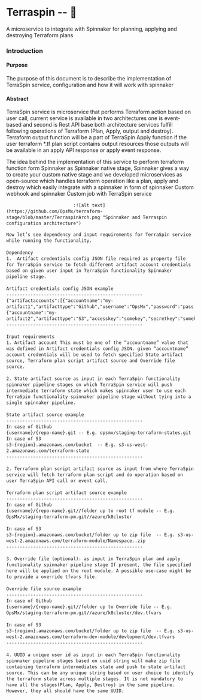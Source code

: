 # Terraspin -- :whale:

A microservice to integrate with Spinnaker for planning, applying and destroying Terraform plans

### Introduction

#### Purpose
The purpose of this document is to describe the implementation of TerraSpin service, configuration and how it will work with spinnaker

#### Abstract
TerraSpin service is microservice that performs Terraform action based on user call, current service is available in two architectures one is event-based and second is Rest API base both architecture services fulfill following operations of Terraform (Plan, Apply, output and destroy). Terraform output function will be a part of TerraSpin Apply function if the user terraform *.tf plan script contains output resources those outputs will be available in an apply API response or apply event response.

The idea behind the implementation of this service to perform terraform function form Spinnaker as Spinnaker native stage, Spinnaker gives a way to create your custom native stage and we developed microservices as open-source which handles terraform operation like a plan, apply and destroy which easily integrate with a spinnaker in form of spinnaker Custom webhook and spinnaker Custom job with TerraSpin service

                             :![alt text](https://github.com/OpsMx/terraform-stage/blob/master/TerraspinArch.png "Spinnaker and Terraspin configuration architecture")

```
Now let’s see dependency and input requirements for TerraSpin service while running the functionality.

Dependency
1.  Artifact credentials config JSON file required as property file for TerraSpin service to fetch different artifact account credentials based on given user input in TerraSpin functionality Spinnaker pipeline stage.

Artifact credentials config JSON example
---------------------------------------------------
{"artifactaccounts":[{"accountname":"my-artifact1","artifacttype":"Github","username":"OpsMx","password":"pass!"},{"accountname":"my-artifact2","artifacttype":"S3","accesskey":"somekey","secretkey":"somekey"}]}
---------------------------------------------------

Input requirements
1. Artifact account This must be one of the “accountname” value that was defined in Artifact credentials config JSON. given “accountname”  account credentials will be used to fetch specified State artifact source, Terraform plan script artifact source and Override file source. 

2. State artifact source as input in each TerraSpin functionality spinnaker pipeline stages on which TerraSpin service will push intermediate terraform state which makes spinnaker user to use each TerraSpin functionality spinnaker pipeline stage without tying into a single spinnaker pipeline.

State artifact source example
---------------------------------------------------
In case of Github
{username}/{repo-name}.git -- E.g. opsmx/staging-terraform-states.git 
In case of S3
s3-{region}.amazonaws.com/bucket  -- E.g. s3-us-west-2.amazonaws.com/terraform-state
---------------------------------------------------

2. Terraform plan script artifact source as input from where TerraSpin service will fetch terraform plan script and do operation based on user TerraSpin API call or event call.

Terraform plan script artifact source example
---------------------------------------------------
In case of Github
{username}/{repo-name}.git//folder up to root tf module -- E.g. OpsMx/staging-terraform-pm.git//azure/k8cluster

In case of S3
s3-{region}.amazonaws.com/bucket/folder up to zip file  -- E.g. s3-us-west-2.amazonaws.com/terraform-module/Namespace..zip
---------------------------------------------------

3. Override file (optional): as input in TerraSpin plan and apply functionality spinnaker pipeline stage If present, the file specified here will be applied on the root module. A possible use-case might be to provide a override tfvars file.

Override file source example
---------------------------------------------------
In case of Github
{username}/{repo-name}.git//folder up to Override file -- E.g. OpsMx/staging-terraform-pm.git//azure/k8cluster/dev.tfvars

In case of S3
s3-{region}.amazonaws.com/bucket/folder up to zip file  -- E.g. s3-us-west-2.amazonaws.com/terraform-dev-module/devlopment/dev.tfvars
---------------------------------------------------

4. UUID a unique user id as input in each TerraSpin functionality spinnaker pipeline stages based on uuid string will make zip file containing terraform intermediates state and push to state artifact source. This can be any unique string based on user choice to identify the terraform state across multiple stages. It is not mandatory to have all the stages(Plan, Apply, Destroy) in the same pipeline. However, they all should have the same UUID.
```
